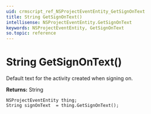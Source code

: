 ```yaml
---
uid: crmscript_ref_NSProjectEventEntity_GetSignOnText
title: String GetSignOnText()
intellisense: NSProjectEventEntity.GetSignOnText
keywords: NSProjectEventEntity, GetSignOnText
so.topic: reference
---
```


# String GetSignOnText()

Default text for the activity created when signing on.

**Returns:** String

```crmscript
NSProjectEventEntity thing;
String signOnText  = thing.GetSignOnText();
```

